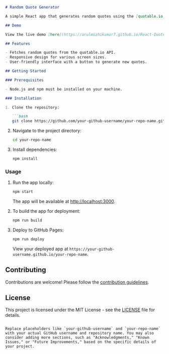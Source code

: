 

```markdown
# Random Quote Generator

A simple React app that generates random quotes using the [quotable.io](https://quotable.io/) API. Users can click a button to retrieve a new quote along with the author's name.

## Demo

View the live demo [here](https://arulmozhikumar7.github.io/React-Quote-Generator).

## Features

- Fetches random quotes from the quotable.io API.
- Responsive design for various screen sizes.
- User-friendly interface with a button to generate new quotes.

## Getting Started

### Prerequisites

- Node.js and npm must be installed on your machine.

### Installation

1. Clone the repository:

   ```bash
   git clone https://github.com/your-github-username/your-repo-name.git
   ```

2. Navigate to the project directory:

   ```bash
   cd your-repo-name
   ```

3. Install dependencies:

   ```bash
   npm install
   ```

### Usage

1. Run the app locally:

   ```bash
   npm start
   ```

   The app will be available at [http://localhost:3000](http://localhost:3000).

2. To build the app for deployment:

   ```bash
   npm run build
   ```

3. Deploy to GitHub Pages:

   ```bash
   npm run deploy
   ```

   View your deployed app at `https://your-github-username.github.io/your-repo-name`.

## Contributing

Contributions are welcome! Please follow the [contribution guidelines](CONTRIBUTING.md).

## License

This project is licensed under the MIT License - see the [LICENSE](LICENSE) file for details.
```

Replace placeholders like `your-github-username` and `your-repo-name` with your actual GitHub username and repository name. You may also consider adding more sections, such as "Acknowledgments," "Known Issues," or "Future Improvements," based on the specific details of your project.
